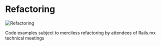 Refactoring
===========

![Refactoring][1]

Code examples subject to merciless refactoring by attendees of Rails.mx technical meetings

  [1]: http://i.imgur.com/27EqD.png "Refactoring is more exciting than depicted"